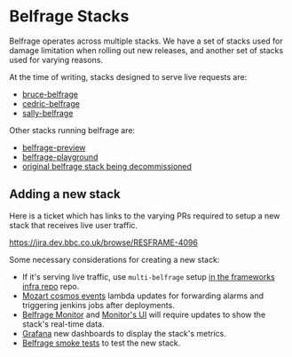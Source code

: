 # Belfrage Stacks

Belfrage operates across multiple stacks. We have a set of stacks used for damage limitation when rolling out new releases, and another set of stacks used for varying reasons.

At the time of writing, stacks designed to serve live requests are:
- [bruce-belfrage](https://cosmos.tools.bbc.co.uk/services/bruce-belfrage)
- [cedric-belfrage](https://cosmos.tools.bbc.co.uk/services/cedric-belfrage)
- [sally-belfrage](https://cosmos.tools.bbc.co.uk/services/sally-belfrage)

Other stacks running belfrage are:
- [belfrage-preview](https://cosmos.tools.bbc.co.uk/services/belfrage-preview)
- [belfrage-playground](https://cosmos.tools.bbc.co.uk/services/belfrage-playground)
- [original belfrage stack being decommissioned](https://cosmos.tools.bbc.co.uk/services/belfrage)


## Adding a new stack
Here is a ticket which has links to the varying PRs required to setup a new stack that receives live user traffic.

https://jira.dev.bbc.co.uk/browse/RESFRAME-4096

Some necessary considerations for creating a new stack:
- If it's serving live traffic, use `multi-belfrage` setup [in the frameworks infra repo](https://github.com/bbc/frameworks-infra/tree/master/belfrage/multi-belfrage) repo.
- [Mozart cosmos events](https://github.com/bbc/mozart-cosmos-events) lambda updates for forwarding alarms and triggering jenkins jobs after deployments.
- [Belfrage Monitor](https://github.com/bbc/belfrage-monitor) and [Monitor's UI](https://github.com/bbc/belfrage-monitor-ui) will require updates to show the stack's real-time data.
- [Grafana](https://github.com/bbc/news-grafana) new dashboards to display the stack's metrics.
- [Belfrage smoke tests](https://github.com/bbc/belfrage) to test the new stack.
